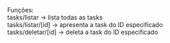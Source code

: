 Funções:
<br> 
tasks/listar -> lista todas as tasks
<br>
tasks/listar/[id] -> apresenta a task do ID especificado
<br>
tasks/deletar/[id] -> deleta a task do ID especificado
<br>